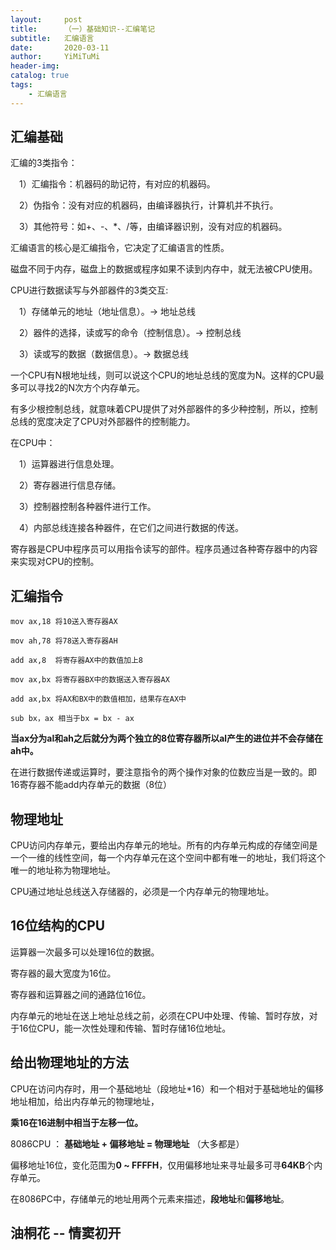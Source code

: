 ```yaml
---
layout:     post
title:      （一）基础知识--汇编笔记
subtitle:   汇编语言
date:       2020-03-11
author:     YiMiTuMi
header-img: 
catalog: true
tags:
    - 汇编语言
---
```


## 汇编基础

汇编的3类指令：

&emsp;1）汇编指令：机器码的助记符，有对应的机器码。

&emsp;2）伪指令：没有对应的机器码，由编译器执行，计算机并不执行。

&emsp;3）其他符号：如+、-、*、/等，由编译器识别，没有对应的机器码。

汇编语言的核心是汇编指令，它决定了汇编语言的性质。

磁盘不同于内存，磁盘上的数据或程序如果不读到内存中，就无法被CPU使用。

CPU进行数据读写与外部器件的3类交互:

&emsp;1）存储单元的地址（地址信息）。-> 地址总线

&emsp;2）器件的选择，读或写的命令（控制信息）。-> 控制总线

&emsp;3）读或写的数据（数据信息）。-> 数据总线

一个CPU有N根地址线，则可以说这个CPU的地址总线的宽度为N。这样的CPU最多可以寻找2的N次方个内存单元。

有多少根控制总线，就意味着CPU提供了对外部器件的多少种控制，所以，控制总线的宽度决定了CPU对外部器件的控制能力。

在CPU中：

&emsp;1）运算器进行信息处理。

&emsp;2）寄存器进行信息存储。

&emsp;3）控制器控制各种器件进行工作。

&emsp;4）内部总线连接各种器件，在它们之间进行数据的传送。

寄存器是CPU中程序员可以用指令读写的部件。程序员通过各种寄存器中的内容来实现对CPU的控制。

## 汇编指令

	mov ax,18 将10送入寄存器AX

	mov ah,78 将78送入寄存器AH

	add ax,8  将寄存器AX中的数值加上8

	mov ax,bx 将寄存器BX中的数据送入寄存器AX

	add ax,bx 将AX和BX中的数值相加，结果存在AX中

	sub bx，ax 相当于bx = bx - ax

**当ax分为al和ah之后就分为两个独立的8位寄存器所以al产生的进位并不会存储在ah中。**

在进行数据传递或运算时，要注意指令的两个操作对象的位数应当是一致的。即16寄存器不能add内存单元的数据（8位）

## 物理地址

CPU访问内存单元，要给出内存单元的地址。所有的内存单元构成的存储空间是一个一维的线性空间，每一个内存单元在这个空间中都有唯一的地址，我们将这个唯一的地址称为物理地址。

CPU通过地址总线送入存储器的，必须是一个内存单元的物理地址。

## 16位结构的CPU

运算器一次最多可以处理16位的数据。

寄存器的最大宽度为16位。

寄存器和运算器之间的通路位16位。

内存单元的地址在送上地址总线之前，必须在CPU中处理、传输、暂时存放，对于16位CPU，能一次性处理和传输、暂时存储16位地址。

## 给出物理地址的方法

CPU在访问内存时，用一个基础地址（段地址*16）和一个相对于基础地址的偏移地址相加，给出内存单元的物理地址，

**乘16在16进制中相当于左移一位。**

8086CPU ： **基础地址 + 偏移地址 = 物理地址** （大多都是）

偏移地址16位，变化范围为**0 ~ FFFFH**，仅用偏移地址来寻址最多可寻**64KB**个内存单元。

在8086PC中，存储单元的地址用两个元素来描述，**段地址**和**偏移地址**。

## 油桐花 -- 情窦初开
